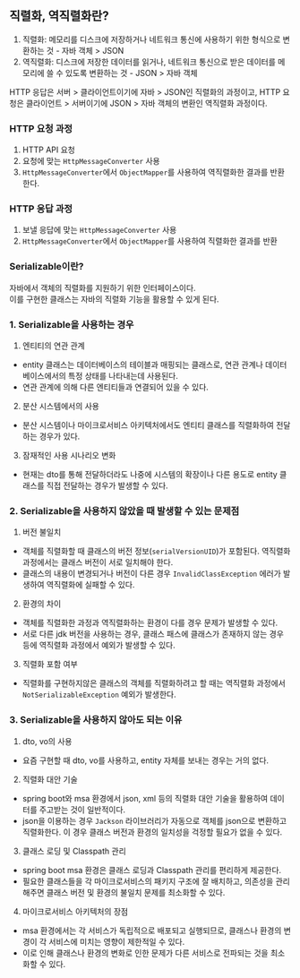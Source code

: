 ## 직렬화, 역직렬화란?
1. 직렬화: 메모리를 디스크에 저장하거나 네트워크 통신에 사용하기 위한 형식으로 변환하는 것 - 자바 객체 > JSON  
2. 역직렬화: 디스크에 저장한 데이터를 읽거나, 네트워크 통신으로 받은 데이터를 메모리에 쓸 수 있도록 변환하는 것 - JSON > 자바 객체  

HTTP 응답은 서버 > 클라이언트이기에 자바 > JSON인 직렬화의 과정이고, HTTP 요청은 클라이언트 > 서버이기에 JSON > 자바 객체의 변환인 역직렬화 과정이다.  

### HTTP 요청 과정  
1. HTTP API 요청
2. 요청에 맞는 `HttpMessageConverter` 사용  
3. `HttpMessageConverter`에서 `ObjectMapper`를 사용하여 역직렬화한 결과를 반환한다.    

### HTTP 응답 과정
1. 보낼 응답에 맞는 `HttpMessageConverter` 사용  
2. `HttpMessageConverter`에서 `ObjectMapper`를 사용하여 직렬화한 결과를 반환  


### Serializable이란?  
자바에서 객체의 직렬화를 지원하기 위한 인터페이스이다.  
이를 구현한 클래스는 자바의 직렬화 기능을 활용할 수 있게 된다.  

### 1. Serializable을 사용하는 경우   
1. 엔티티의 연관 관계  
- entity 클래스는 데이터베이스의 테이블과 매핑되는 클래스로, 연관 관계나 데이터베이스에서의 특정 상태를 나타내는데 사용된다.  
- 연관 관계에 의해 다른 엔티티들과 연결되어 있을 수 있다.  

2. 분산 시스템에서의 사용  
- 분산 시스템이나 마이크로서비스 아키텍처에서도 엔티티 클래스를 직렬화하여 전달하는 경우가 있다.

3. 잠재적인 사용 시나리오 변화
- 현재는 dto를 통해 전달하더라도 나중에 시스템의 확장이나 다른 용도로 entity 클래스를 직접 전달하는 경우가 발생할 수 있다.  
  

### 2. Serializable을 사용하지 않았을 때 발생할 수 있는 문제점  
1. 버전 불일치  
- 객체를 직렬화할 때 클래스의 버전 정보(`serialVersionUID`)가 포함된다. 역직렬화 과정에서는 클래스 버전이 서로 일치해야 한다.  
- 클래스의 내용이 변경되거나 버전이 다른 경우 `InvalidClassException` 에러가 발생하여 역직렬화에 실패할 수 있다.

2. 환경의 차이  
- 객체를 직렬화한 과정과 역직렬화하는 환경이 다를 경우 문제가 발생할 수 있다.  
- 서로 다른 jdk 버전을 사용하는 경우, 클래스 패스에 클래스가 존재하지 않는 경우 등에 역직렬화 과정에서 예외가 발생할 수 있다.  

3. 직렬화 포함 여부  
- 직렬화를 구현하지않은 클래스의 객체를 직렬화하려고 할 때는 역직렬화 과정에서 `NotSerializableException` 예외가 발생한다.


### 3. Serializable을 사용하지 않아도 되는 이유   
1. dto, vo의 사용  
- 요즘 구현할 때 dto, vo를 사용하고, entity 자체를 보내는 경우는 거의 없다.  

2. 직렬화 대안 기술
- spring boot와 msa 환경에서 json, xml 등의 직렬화 대안 기술을 활용하여 데이터를 주고받는 것이 일반적이다. 
- json을 이용하는 경우 `Jackson` 라이브러리가 자동으로 객체를 json으로 변환하고 직렬화한다. 이 경우 클래스 버전과 환경의 일치성을 걱정할 필요가 없을 수 있다.  

3. 클래스 로딩 및 Classpath 관리 
- spring boot msa 환경은 클래스 로딩과 Classpath 관리를 편리하게 제공한다.  
- 필요한 클래스들을 각 마이크로서비스의 패키지 구조에 잘 배치하고, 의존성을 관리해주면 클래스 버전 및 환경의 불일치 문제를 최소화할 수 있다.    

4. 마이크로서비스 아키텍처의 장점  
- msa 환경에서는 각 서비스가 독립적으로 배포되고 실행되므로, 클래스나 환경의 변경이 각 서비스에 미치는 영향이 제한적일 수 있다.  
- 이로 인해 클래스나 환경의 변화로 인한 문제가 다른 서비스로 전파되는 것을 최소화할 수 있다.  